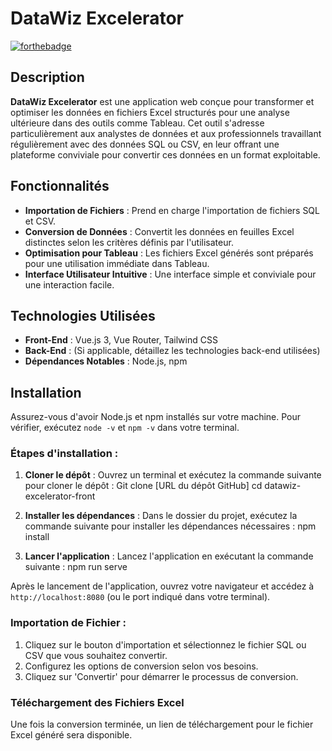 # DataWiz Excelerator

[![forthebadge](https://forthebadge.com/images/badges/built-by-developers.svg)](https://wizzarco.com/)

## Description

**DataWiz Excelerator** est une application web conçue pour transformer et optimiser les données en fichiers Excel structurés pour une analyse ultérieure dans des outils comme Tableau. Cet outil s'adresse particulièrement aux analystes de données et aux professionnels travaillant régulièrement avec des données SQL ou CSV, en leur offrant une plateforme conviviale pour convertir ces données en un format exploitable.

## Fonctionnalités

- **Importation de Fichiers** : Prend en charge l'importation de fichiers SQL et CSV.
- **Conversion de Données** : Convertit les données en feuilles Excel distinctes selon les critères définis par l'utilisateur.
- **Optimisation pour Tableau** : Les fichiers Excel générés sont préparés pour une utilisation immédiate dans Tableau.
- **Interface Utilisateur Intuitive** : Une interface simple et conviviale pour une interaction facile.

## Technologies Utilisées

- **Front-End** : Vue.js 3, Vue Router, Tailwind CSS
- **Back-End** : (Si applicable, détaillez les technologies back-end utilisées)
- **Dépendances Notables** : Node.js, npm

## Installation

Assurez-vous d'avoir Node.js et npm installés sur votre machine. Pour vérifier, exécutez `node -v` et `npm -v` dans votre terminal.

### Étapes d'installation :

1. **Cloner le dépôt** :
    Ouvrez un terminal et exécutez la commande suivante pour cloner le dépôt :
    Git clone [URL du dépôt GitHub]
    cd datawiz-excelerator-front

2. **Installer les dépendances** :
Dans le dossier du projet, exécutez la commande suivante pour installer les dépendances nécessaires :
    npm install


3. **Lancer l'application** :
Lancez l'application en exécutant la commande suivante :
    npm run serve


Après le lancement de l'application, ouvrez votre navigateur et accédez à `http://localhost:8080` (ou le port indiqué dans votre terminal).

### Importation de Fichier :

1. Cliquez sur le bouton d'importation et sélectionnez le fichier SQL ou CSV que vous souhaitez convertir.
2. Configurez les options de conversion selon vos besoins.
3. Cliquez sur 'Convertir' pour démarrer le processus de conversion.

### Téléchargement des Fichiers Excel

Une fois la conversion terminée, un lien de téléchargement pour le fichier Excel généré sera disponible.